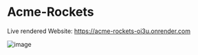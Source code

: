 # Acme-Rockets

Live rendered Website: https://acme-rockets-oi3u.onrender.com

![image](https://user-images.githubusercontent.com/110203644/209472705-4ff57859-14af-4006-9858-3050c681dbf0.png)
